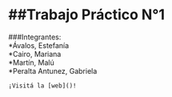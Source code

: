 ##Trabajo Práctico N°1  
===
###Integrantes:  
*Ávalos, Estefanía  
*Cairo, Mariana  
*Martín, Malú  
*Peralta Antunez, Gabriela  
  
    
    ¡Visitá la [web]()!
  



